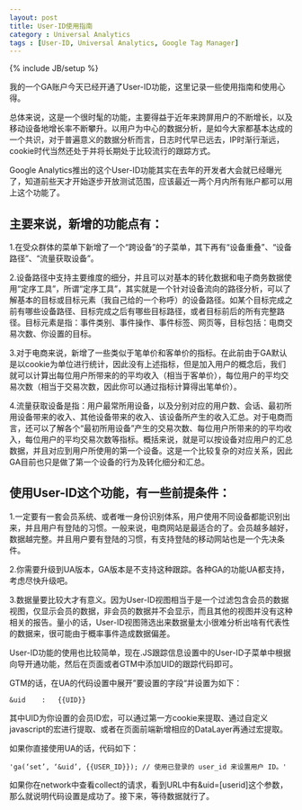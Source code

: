 ```yaml
---
layout: post
title: User-ID使用指南
category : Universal Analytics
tags : [User-ID, Universal Analytics, Google Tag Manager]
---
```

{% include JB/setup %}

我的一个GA账户今天已经开通了User-ID功能，这里记录一些使用指南和使用心得。

总体来说，这是一个很时髦的功能，主要得益于近年来跨屏用户的不断增长，以及移动设备地增长率不断攀升。以用户为中心的数据分析，是如今大家都基本达成的一个共识，对于普遍意义的数据分析而言，日志时代早已远去，IP时渐行渐远，cookie时代当然还处于并将长期处于比较流行的跟踪方式。

Google Analytics推出的这个User-ID功能其实在去年的开发者大会就已经曝光了，知道前些天才开始逐步开放测试范围，应该最近一两个月内所有账户都可以用上这个功能了。

## 主要来说，新增的功能点有：

1.在受众群体的菜单下新增了一个“跨设备”的子菜单，其下再有“设备重叠”、“设备路径”、“流量获取设备”。

2.设备路径中支持主要维度的细分，并且可以对基本的转化数据和电子商务数据使用“定序工具”，所谓“定序工具”，其实就是一个针对设备流向的路径分析，可以了解基本的目标或目标元素（我自己给的一个称呼）的设备路径。如某个目标完成之前有哪些设备路径、目标完成之后有哪些目标路径，或者目标前后的所有完整路径。目标元素是指：事件类别、事件操作、事件标签、网页等，目标包括：电商交易次数、你设置的目标。

3.对于电商来说，新增了一些类似于笔单价和客单价的指标。在此前由于GA默认是以cookie为单位进行统计，因此没有上述指标，但是加入用户的概念后，我们就可以计算出每位用户所带来的的平均收入（相当于客单价），每位用户的平均交易次数（相当于交易次数，因此你可以通过指标计算得出笔单价）。

4.流量获取设备是指：用户最常所用设备，以及分别对应的用户数、会话、最初所用设备带来的收入、其他设备带来的收入、该设备所产生的收入汇总。对于电商而言，还可以了解各个“最初所用设备”产生的交易次数、每位用户所带来的的平均收入，每位用户的平均交易次数等指标。概括来说，就是可以按设备对应用户的汇总数据，并且对应到用户所使用的第一个设备。这是一个比较复杂的对应关系，因此GA目前也只是做了第一个设备的行为及转化细分和汇总。

## 使用User-ID这个功能，有一些前提条件：

1.一定要有一套会员系统、或者唯一身份识别体系，用户使用不同设备都能识别出来，并且用户有登陆的习惯。一般来说，电商网站是最适合的了。会员越多越好，数据越完整。并且用户要有登陆的习惯，有支持登陆的移动网站也是一个先决条件。

2.你需要升级到UA版本，GA版本是不支持这种跟踪。各种GA的功能UA都支持，考虑尽快升级吧。

3.数据量要比较大才有意义。因为User-ID视图相当于是一个过滤包含会员的数据视图，仅显示会员的数据，非会员的数据并不会显示，而且其他的视图并没有这种相关的报告。量小的话，User-ID视图筛选出来数据量太小很难分析出啥有代表性的数据来，很可能由于概率事件造成数据偏差。

User-ID功能的使用也比较简单，现在.JS跟踪信息设置中的User-ID子菜单中根据向导开通功能，然后在页面或者GTM中添加UID的跟踪代码即可。

GTM的话，在UA的代码设置中展开”要设置的字段“并设置为如下：

    &uid	:	{{UID}}

其中UID为你设置的会员ID宏，可以通过第一方cookie来提取、通过自定义javascript的宏进行提取、或者在页面前端新增相应的DataLayer再通过宏提取。

如果你直接使用UA的话，代码如下：

    'ga(‘set’, ‘&uid’, {{USER_ID}}); // 使用已登录的 user_id 来设置用户 ID。'

如果你在network中查看collect的请求，看到URL中有&uid=[userid]这个参数，那么就说明代码设置是成功了。接下来，等待数据就行了。
